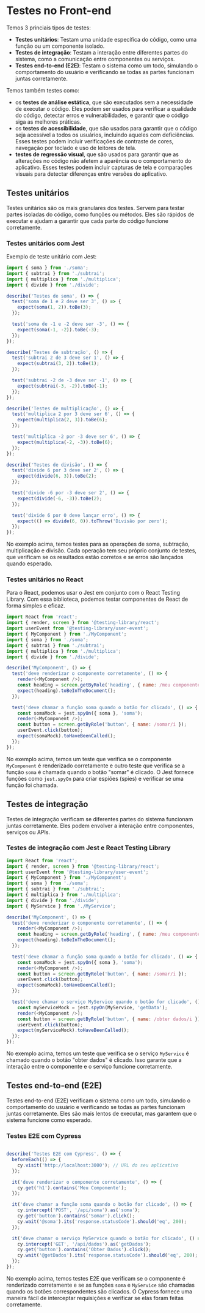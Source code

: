 # Testes no Front-end

Temos 3 princiais tipos de testes:

- **Testes unitários**: Testam uma unidade específica do código, como uma função ou um componente isolado.
- **Testes de integração**: Testam a interação entre diferentes partes do sistema, como a comunicação entre componentes ou serviços.
- **Testes end-to-end (E2E)**: Testam o sistema como um todo, simulando o comportamento do usuário e verificando se todas as partes funcionam juntas corretamente.

Temos também testes como:

- os **testes de análise estática**, que são executados sem a necessidade de executar o código. Eles podem ser usados para verificar a qualidade do código, detectar erros e vulnerabilidades, e garantir que o código siga as melhores práticas.
- os **testes de acessibilidade**, que são usados para garantir que o código seja acessível a todos os usuários, incluindo aqueles com deficiências. Esses testes podem incluir verificações de contraste de cores, navegação por teclado e uso de leitores de tela.
- **testes de regressão visual**, que são usados para garantir que as alterações no código não afetem a aparência ou o comportamento do aplicativo. Esses testes podem incluir capturas de tela e comparações visuais para detectar diferenças entre versões do aplicativo.

## Testes unitários

Testes unitários são os mais granulares dos testes. Servem para testar partes isoladas do código, como funções ou métodos. Eles são rápidos de executar e ajudam a garantir que cada parte do código funcione corretamente.

### Testes unitários com Jest

Exemplo de teste unitário com Jest:

```javascript
import { soma } from './soma';
import { subtrai } from './subtrai';
import { multiplica } from './multiplica';
import { divide } from './divide';

describe('Testes de soma', () => {
  test('soma de 1 e 2 deve ser 3', () => {
    expect(soma(1, 2)).toBe(3);
  });

  test('soma de -1 e -2 deve ser -3', () => {
    expect(soma(-1, -2)).toBe(-3);
  });
});

describe('Testes de subtração', () => {
  test('subtrai 2 de 3 deve ser 1', () => {
    expect(subtrai(3, 2)).toBe(1);
  });

  test('subtrai -2 de -3 deve ser -1', () => {
    expect(subtrai(-3, -2)).toBe(-1);
  });
});

describe('Testes de multiplicação', () => {
  test('multiplica 2 por 3 deve ser 6', () => {
    expect(multiplica(2, 3)).toBe(6);
  });

  test('multiplica -2 por -3 deve ser 6', () => {
    expect(multiplica(-2, -3)).toBe(6);
  });
});

describe('Testes de divisão', () => {
  test('divide 6 por 3 deve ser 2', () => {
    expect(divide(6, 3)).toBe(2);
  });

  test('divide -6 por -3 deve ser 2', () => {
    expect(divide(-6, -3)).toBe(2);
  });

  test('divide 6 por 0 deve lançar erro', () => {
    expect(() => divide(6, 0)).toThrow('Divisão por zero');
  });
});
```

No exemplo acima, temos testes para as operações de soma, subtração, multiplicação e divisão. Cada operação tem seu próprio conjunto de testes, que verificam se os resultados estão corretos e se erros são lançados quando esperado.

### Testes unitários no React

Para o React, podemos usar o Jest em conjunto com o React Testing Library.
Com essa biblioteca, podemos testar componentes de React de forma simples e eficaz.

```javascript
import React from 'react';
import { render, screen } from '@testing-library/react';
import userEvent from '@testing-library/user-event';
import { MyComponent } from './MyComponent';
import { soma } from './soma';
import { subtrai } from './subtrai';
import { multiplica } from './multiplica';
import { divide } from './divide';

describe('MyComponent', () => {
  test('deve renderizar o componente corretamente', () => {
    render(<MyComponent />);
    const heading = screen.getByRole('heading', { name: /meu componente/i });
    expect(heading).toBeInTheDocument();
  });

  test('deve chamar a função soma quando o botão for clicado', () => {
    const somaMock = jest.spyOn({ soma }, 'soma');
    render(<MyComponent />);
    const button = screen.getByRole('button', { name: /somar/i });
    userEvent.click(button);
    expect(somaMock).toHaveBeenCalled();
  });
});
```

No exemplo acima, temos um teste que verifica se o componente `MyComponent` é renderizado corretamente e outro teste que verifica se a função `soma` é chamada quando o botão "somar" é clicado. O Jest fornece funções como `jest.spyOn` para criar espiões (spies) e verificar se uma função foi chamada.

## Testes de integração

Testes de integração verificam se diferentes partes do sistema funcionam juntas corretamente. Eles podem envolver a interação entre componentes, serviços ou APIs.

### Testes de integração com Jest e React Testing Library

```javascript
import React from 'react';
import { render, screen } from '@testing-library/react';
import userEvent from '@testing-library/user-event';
import { MyComponent } from './MyComponent';
import { soma } from './soma';
import { subtrai } from './subtrai';
import { multiplica } from './multiplica';
import { divide } from './divide';
import { MyService } from './MyService';

describe('MyComponent', () => {
  test('deve renderizar o componente corretamente', () => {
    render(<MyComponent />);
    const heading = screen.getByRole('heading', { name: /meu componente/i });
    expect(heading).toBeInTheDocument();
  });

  test('deve chamar a função soma quando o botão for clicado', () => {
    const somaMock = jest.spyOn({ soma }, 'soma');
    render(<MyComponent />);
    const button = screen.getByRole('button', { name: /somar/i });
    userEvent.click(button);
    expect(somaMock).toHaveBeenCalled();
  });

  test('deve chamar o serviço MyService quando o botão for clicado', () => {
    const myServiceMock = jest.spyOn(MyService, 'getData');
    render(<MyComponent />);
    const button = screen.getByRole('button', { name: /obter dados/i });
    userEvent.click(button);
    expect(myServiceMock).toHaveBeenCalled();
  });
});
```

No exemplo acima, temos um teste que verifica se o serviço `MyService` é chamado quando o botão "obter dados" é clicado. Isso garante que a interação entre o componente e o serviço funcione corretamente.

## Testes end-to-end (E2E)

Testes end-to-end (E2E) verificam o sistema como um todo, simulando o comportamento do usuário e verificando se todas as partes funcionam juntas corretamente. Eles são mais lentos de executar, mas garantem que o sistema funcione como esperado.

### Testes E2E com Cypress

```javascript

describe('Testes E2E com Cypress', () => {
  beforeEach(() => {
    cy.visit('http://localhost:3000'); // URL do seu aplicativo
  });

  it('deve renderizar o componente corretamente', () => {
    cy.get('h1').contains('Meu Componente');
  });

  it('deve chamar a função soma quando o botão for clicado', () => {
    cy.intercept('POST', '/api/soma').as('soma');
    cy.get('button').contains('Somar').click();
    cy.wait('@soma').its('response.statusCode').should('eq', 200);
  });

  it('deve chamar o serviço MyService quando o botão for clicado', () => {
    cy.intercept('GET', '/api/dados').as('getDados');
    cy.get('button').contains('Obter Dados').click();
    cy.wait('@getDados').its('response.statusCode').should('eq', 200);
  });
});
```

No exemplo acima, temos testes E2E que verificam se o componente é renderizado corretamente e se as funções `soma` e `MyService` são chamadas quando os botões correspondentes são clicados. O Cypress fornece uma maneira fácil de interceptar requisições e verificar se elas foram feitas corretamente.






